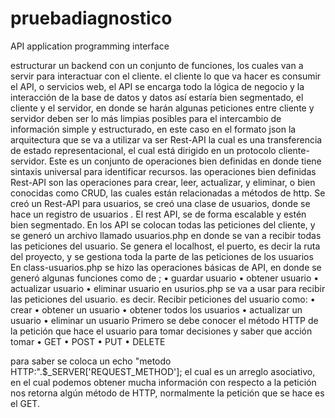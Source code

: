 # pruebadiagnostico 


API application programming interface

estructurar un backend con un conjunto de funciones, los cuales van a servir para interactuar con el cliente.
el cliente lo que va hacer es consumir el API, o servicios web, el API se encarga todo la lógica de negocio y la interacción de la base de datos y datos así estaría bien segmentado, el cliente y el servidor, en donde se harán algunas peticiones entre cliente y servidor deben ser lo más limpias posibles para el intercambio de información simple y estructurado, en este caso en el formato json 
la arquitectura que se va a utilizar va ser Rest-API la cual es una transferencia de estado representacional, el cual está dirigido en un protocolo cliente-servidor. Este es un conjunto de operaciones bien definidas en donde tiene sintaxis universal para identificar recursos. 
las operaciones bien definidas Rest-API son las operaciones para crear, leer, actualizar, y eliminar, o bien conocidas como CRUD, las cuales  están relacionadas a métodos de http. Se creó un Rest-API para usuarios, se creó una clase de usuarios, donde se hace un registro de usuarios .
El rest API, se de forma escalable y estén bien segmentado.
En los API se colocan todas las peticiones del cliente, y se generó un archivo llamado usuarios.php en donde se van a recibir todas las peticiones del usuario.
Se genera el localhost, el puerto, es decir la ruta del proyecto, y se gestiona toda la parte de las peticiones de los usuarios
En class-usuarios.php se hizo las operaciones básicas de API, en donde se generó algunas funciones como de ;
•	guardar usuario
•	obtener usuario
•	actualizar usuario
•	eliminar usuario
en usurios.php se va a usar para recibir las peticiones del usuario. es decir. Recibir peticiones del usuario como:
•	crear
•	obtener un usuario
•	obtener todos los usuarios
•	actualizar un usuario
•	eliminar un usuario
Primero se debe conocer el método HTTP de la petición que hace el usuario para tomar decisiones y saber que acción tomar
•	GET
•	POST
•	PUT
•	DELETE

para saber se coloca un echo "metodo HTTP:".$_SERVER['REQUEST_METHOD']; el cual es un arreglo asociativo, en el cual podemos obtener mucha información con respecto a la petición 
nos retorna algún método de HTTP, normalmente la petición que se hace es el GET. 
